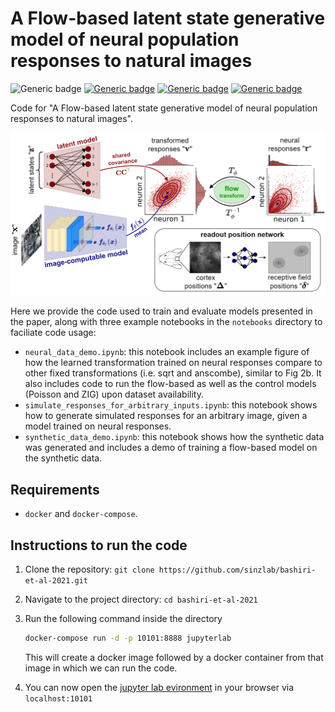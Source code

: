 # A Flow-based latent state generative model of neural population responses to natural images

![Generic badge](https://img.shields.io/badge/NeurIPS_2021-accepted_(spotlight)-A000D1.svg)
[![Generic badge](https://img.shields.io/badge/watch_the-teaser-BA861C.svg)](https://youtu.be/pBkFgDrsDrc)
[![Generic badge](https://img.shields.io/badge/watch_the-talk-02B726.svg)](https://youtu.be/pPLN9Y5sq0Y)
[![Generic badge](https://img.shields.io/badge/read_the-preprint-C92100.svg)](https://www.biorxiv.org/content/10.1101/2021.09.09.459570v1)


Code for "A Flow-based latent state generative model of neural population responses to natural images".

<p align="center">
  <img src="figures/Fig1-cr.png" />
</p>

Here we provide the code used to train and evaluate models presented in the paper, along with three example notebooks in the `notebooks` directory to faciliate code usage:
- `neural_data_demo.ipynb`: this notebook includes an example figure of how the learned transformation trained on neural responses compare to other fixed transformations (i.e. sqrt and anscombe), similar to Fig 2b. It also includes code to run the flow-based as well as the control models (Poisson and ZIG) upon dataset availability.
- `simulate_responses_for_arbitrary_inputs.ipynb`: this notebook shows how to generate simulated responses for an arbitrary image, given a model trained on neural responses.
- `synthetic_data_demo.ipynb`: this notebook shows how the synthetic data was generated and includes a demo of training a flow-based model on the synthetic data.

## Requirements
- `docker` and `docker-compose`.

## Instructions to run the code

1. Clone the repository: `git clone https://github.com/sinzlab/bashiri-et-al-2021.git`
2. Navigate to the project directory: `cd bashiri-et-al-2021`
3. Run the following command inside the directory

    ```bash
    docker-compose run -d -p 10101:8888 jupyterlab
    ```
    This will create a docker image followed by a docker container from that image in which we can run the code. 

3. You can now open the [jupyter lab evironment](https://jupyterlab.readthedocs.io/en/stable/#) in your browser via `localhost:10101`
